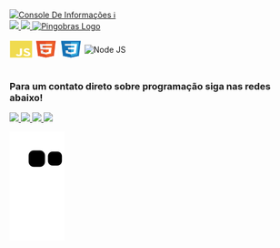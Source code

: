 <a href="https://pingobras.glitch.me">
 <img src="https://readme-typing-svg.demolab.com?font=Monoton&weight=800&duration=2000&pause=1000&color=CC00FF&background=000000&center=verdadeiro&vCenter=verdadeiro&multiline=true&repeat=verdadeiro&width=550&height=200&lines=Bem-vindo(a)+ao+perfil+de+LUIS+DAS+ARTIMANHAS%F0%9F%98%81;DESENVOLVEDOR+DE+JOGOS.;T%C3%89CNICO+DE+INFORMATICA.;T%C3%89CNICO+DE++MONTAGEM+DE+COMPUTADORES.;T%C3%89CNICO+DE+MANUTEN%C3%87%C3%83O+DE+COMPUTADORES.;T%C3%89CNICO+DE+REDES." alt="Console De Informações ℹ" />
</a>

 <div>
   <a href="https://github.com/LUISDASARTIMANHAS">
   <img height="180em" src="https://github-readme-stats.vercel.app/api?username=LUISDASARTIMANHAS&show_icons=true&theme=tokyonight&include_all_commits=true&count_private=true"/>
   <img height="180em" 
        src="https://github-readme-stats.vercel.app/api/top-langs/?username=LUISDASARTIMANHAS&layout=compact&langs_count=6&theme=tokyonight"/>
    </a>
 
 <a href="https://pingobras.glitch.me" target="_blank">
    <img src="https://cdn.glitch.global/b39d6a4a-0e14-4b41-930d-29d3ccd6c137/PINGOBRAS LOGO.png?v=1678209428960" 
         height="180em" 
         alt="Pingobras Logo"/>
    </a>

</div>
<div style="display: inline_block"><br>
  <img align="center" alt="Js" height="30" width="40" src="https://raw.githubusercontent.com/devicons/devicon/master/icons/javascript/javascript-plain.svg">
  <img align="center" alt="HTML" height="30" width="40" src="https://raw.githubusercontent.com/devicons/devicon/master/icons/html5/html5-original.svg">
  <img align="center" alt="CSS" height="30" width="40" src="https://raw.githubusercontent.com/devicons/devicon/master/icons/css3/css3-original.svg">
  <img align="center" alt="Node JS" height="30" width="40" src="https://seeklogo.com/images/N/nodejs-logo-FBE122E377-seeklogo.com.png">
</div>
 
 <br>
 
  ### Para um contato direto sobre programação siga nas redes abaixo!
 
<div> 
 <a href="https://discord.gg/TUpNd6CQgg" target="_blank">
  <img src="https://img.shields.io/badge/Discord-7289DA?style=for-the-badge&logo=discord&logoColor=white" target="_blank">
 </a> 
  <a href = "mailto:luisaugustodesouza785@gmail.com">
   <img src="https://img.shields.io/badge/-Gmail-%23333?style=for-the-badge&logo=gmail&logoColor=white" target="_blank">
 </a>
 <a href="https://wa.me/55027995744791" target="_blank">
  <img src="https://static.whatsapp.net/rsrc.php/v3/yz/r/ujTY9i_Jhs1.png" target="_blank">
 </a> 
 <a href="[https://wa.me/55027995744791](https://ava.cefor.ifes.edu.br/user/profile.php?id=106968)" target="_blank">
  <img src="https://ifes.edu.br/templates/padraogoverno01/favicon.ico" height="40px">
 </a> 
 
  ![Snake animation](https://github.com/LUISDASARTIMANHAS/LUISDASARTIMANHAS/blob/output/github-contribution-grid-snake.svg)

</div>
